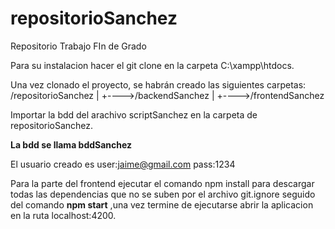 # repositorioSanchez
Repositorio Trabajo FIn de Grado

Para su instalacion hacer el git clone en la carpeta C:\xampp\htdocs.

Una vez clonado el proyecto, se habrán creado las siguientes carpetas:
  /repositorioSanchez
      |
      +---->/backendSanchez
      |
      +---->/frontendSanchez

Importar la bdd del arachivo scriptSanchez en la carpeta de repositorioSanchez.

**La bdd se llama bddSanchez**

El usuario creado es user:jaime@gmail.com pass:1234

Para la parte del frontend ejecutar el comando npm install para descargar todas las dependencias que no se suben por el archivo git.ignore seguido del comando **npm start** ,una vez termine de ejecutarse abrir la aplicacion en la ruta localhost:4200.
